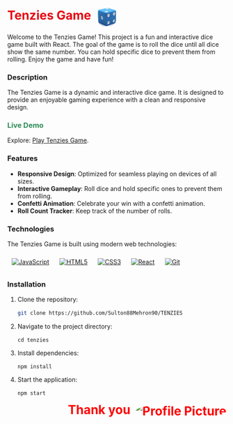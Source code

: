 <div align="left">
  <h1 style="color:#e50914; display: inline;">
    Tenzies Game
    <img src="src/Sound/dice5.png" alt="Dice Image" width="50" style="margin-left: 5px; border-radius: 50%; vertical-align: middle;">
  </h1>
</div>

Welcome to the Tenzies Game! This project is a fun and interactive dice game built with React. The goal of the game is to roll the dice until all dice show the same number. You can hold specific dice to prevent them from rolling. Enjoy the game and have fun!

<!-- 
<img width="504" alt="image" src="https://github.com/Sulton88Mehron90/showcase-project/assets/119267809/11311fac-e5a5-4ee8-aa0c-f1008cb1ad03"> -->

### Description

The Tenzies Game is a dynamic and interactive dice game. It is designed to provide an enjoyable gaming experience with a clean and responsive design.

### <span style="color:#2E8B57;">Live Demo</span>

Explore: [Play Tenzies Game](https://your-live-demo-link.com).

### Features

- **Responsive Design**: Optimized for seamless playing on devices of all sizes.
- **Interactive Gameplay**: Roll dice and hold specific ones to prevent them from rolling.
- **Confetti Animation**: Celebrate your win with a confetti animation.
- **Roll Count Tracker**: Keep track of the number of rolls.

### Technologies

The Tenzies Game is built using modern web technologies:
<div align="left">
  <a href="https://www.javascript.com/" target="_blank"><img src="https://profilinator.rishav.dev/skills-assets/javascript-original.svg" alt="JavaScript" height="50" style="margin: 10px;"></a>
  <a href="https://en.wikipedia.org/wiki/HTML5" target="_blank"><img src="https://profilinator.rishav.dev/skills-assets/html5-original-wordmark.svg" alt="HTML5" height="50" style="margin: 10px;"></a>
  <a href="https://www.w3schools.com/css/" target="_blank"><img src="https://profilinator.rishav.dev/skills-assets/css3-original-wordmark.svg" alt="CSS3" height="50" style="margin: 10px;"></a>
  <a href="https://react.dev/" target="_blank"><img src="https://profilinator.rishav.dev/skills-assets/react-original-wordmark.svg" alt="React" height="50" style="margin: 10px;"></a>
  <a href="https://github.com/" target="_blank"><img src="https://profilinator.rishav.dev/skills-assets/git-scm-icon.svg" alt="Git" height="50" style="margin: 10px;"></a>
</div>

### Installation
1. Clone the repository:
   ```sh
   git clone https://github.com/Sulton88Mehron90/TENZIES

2. Navigate to the project directory:
   ```
   cd tenzies
   ```
3. Install dependencies:
   ```
   npm install
   ```
4. Start the application:
   ```
   npm start
   ```
<div align="right">
  <h1 style="color:red; display: inline;">
    Thank you
    <img src="src/Sound/dice6.png" alt="Profile Picture" width="105" style="margin-left: 5px; border-radius: 50%; vertical-align: middle;">
  </h1>
</div>